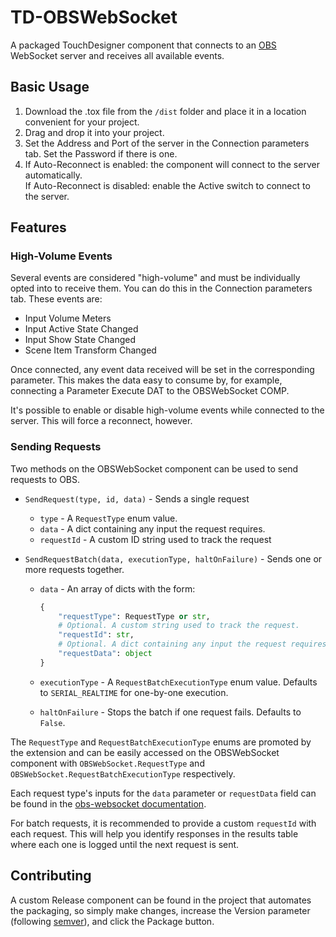 # TD-OBSWebSocket

A packaged TouchDesigner component that connects to an [OBS](https://obsproject.com) WebSocket server and receives all available events.

## Basic Usage

1. Download the .tox file from the `/dist` folder and place it in a location convenient for your project.
2. Drag and drop it into your project.
3. Set the Address and Port of the server in the Connection parameters tab. Set the Password if there is one.
4. If Auto-Reconnect is enabled: the component will connect to the server automatically.  
   If Auto-Reconnect is disabled: enable the Active switch to connect to the server.

## Features

### High-Volume Events

Several events are considered "high-volume" and must be individually opted into to receive them. You can do this in the Connection parameters tab. These events are:

- Input Volume Meters
- Input Active State Changed
- Input Show State Changed
- Scene Item Transform Changed

Once connected, any event data received will be set in the corresponding parameter. This makes the data easy to consume by, for example, connecting a Parameter Execute DAT to the OBSWebSocket COMP.

It's possible to enable or disable high-volume events while connected to the server. This will force a reconnect, however.

### Sending Requests

Two methods on the OBSWebSocket component can be used to send requests to OBS.

- `SendRequest(type, id, data)` - Sends a single request

  - `type` - A `RequestType` enum value.
  - `data` - A dict containing any input the request requires.
  - `requestId` - A custom ID string used to track the request

- `SendRequestBatch(data, executionType, haltOnFailure)` - Sends one or more requests together.

  - `data` - An array of dicts with the form:

    ```python
    {
        "requestType": RequestType or str,
        # Optional. A custom string used to track the request.
        "requestId": str,
        # Optional. A dict containing any input the request requires.
        "requestData": object
    }
    ```

  - `executionType` - A `RequestBatchExecutionType` enum value. Defaults to `SERIAL_REALTIME` for one-by-one execution.
  - `haltOnFailure` - Stops the batch if one request fails. Defaults to `False`.

The `RequestType` and `RequestBatchExecutionType` enums are promoted by the extension and can be easily accessed on the OBSWebSocket component with `OBSWebSocket.RequestType` and `OBSWebSocket.RequestBatchExecutionType` respectively.

Each request type's inputs for the `data` parameter or `requestData` field can be found in the [obs-websocket documentation][1].

For batch requests, it is recommended to provide a custom `requestId` with each request. This will help you identify responses in the results table where each one is logged until the next request is sent.

## Contributing

A custom Release component can be found in the project that automates the packaging, so simply make changes, increase the Version parameter (following [semver](https://semver.org)), and click the Package button.

[1]: https://github.com/obsproject/obs-websocket/blob/master/docs/generated/protocol.md#general-requests